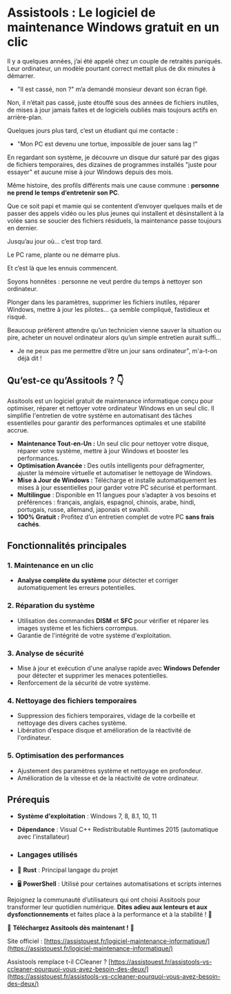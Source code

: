# Assistools : Le logiciel de maintenance Windows gratuit en un clic

Il y a quelques années, j’ai été appelé chez un couple de retraités paniqués. Leur ordinateur, un modèle pourtant correct mettait plus de dix minutes à démarrer.
- "Il est cassé, non ?" m’a demandé monsieur devant son écran figé.

Non, il n’était pas cassé, juste étouffé sous des années de fichiers inutiles, de mises à jour jamais faites et de logiciels oubliés mais toujours actifs en arrière-plan.

Quelques jours plus tard, c’est un étudiant qui me contacte :
- "Mon PC est devenu une tortue, impossible de jouer sans lag !"

En regardant son système, je découvre un disque dur saturé par des gigas de fichiers temporaires, des dizaines de programmes installés "juste pour essayer" et aucune mise à jour Windows depuis des mois.

Même histoire, des profils différents mais une cause commune : **personne ne prend le temps d’entretenir son PC**.

Que ce soit papi et mamie qui se contentent d’envoyer quelques mails et de passer des appels vidéo ou les plus jeunes qui installent et désinstallent à la volée sans se soucier des fichiers résiduels, la maintenance passe toujours en dernier.

Jusqu’au jour où… c’est trop tard.

Le PC rame, plante ou ne démarre plus.

Et c’est là que les ennuis commencent.

Soyons honnêtes : personne ne veut perdre du temps à nettoyer son ordinateur.

Plonger dans les paramètres, supprimer les fichiers inutiles, réparer Windows, mettre à jour les pilotes… ça semble compliqué, fastidieux et risqué.

Beaucoup préfèrent attendre qu’un technicien vienne sauver la situation ou pire, acheter un nouvel ordinateur alors qu’un simple entretien aurait suffi...

- Je ne peux pas me permettre d’être un jour sans ordinateur", m'a-t-on déjà dit !

## Qu’est-ce qu’Assitools ? 👇
Assitools est un logiciel gratuit de maintenance informatique conçu pour optimiser, réparer et nettoyer votre ordinateur Windows en un seul clic. Il simplifie l'entretien de votre système en automatisant des tâches essentielles pour garantir des performances optimales et une stabilité accrue.

- **Maintenance Tout-en-Un :** Un seul clic pour nettoyer votre disque, réparer votre système, mettre à jour Windows et booster les performances.
- **Optimisation Avancée :** Des outils intelligents pour défragmenter, ajuster la mémoire virtuelle et automatiser le nettoyage de Windows.
- **Mise à Jour de Windows :** Télécharge et installe automatiquement les mises à jour essentielles pour garder votre PC sécurisé et performant.  
- **Multilingue** : Disponible en 11 langues pour s’adapter à vos besoins et préférences : français, anglais, espagnol, chinois, arabe, hindi, portugais, russe, allemand, japonais et swahili.
- **100% Gratuit :** Profitez d’un entretien complet de votre PC **sans frais cachés**.

## Fonctionnalités principales

### 1. **Maintenance en un clic**
   - **Analyse complète du système** pour détecter et corriger automatiquement les erreurs potentielles.

### 2. **Réparation du système**
   - Utilisation des commandes **DISM** et **SFC** pour vérifier et réparer les images système et les fichiers corrompus.
   - Garantie de l'intégrité de votre système d'exploitation.

### 3. **Analyse de sécurité**
   - Mise à jour et exécution d'une analyse rapide avec **Windows Defender** pour détecter et supprimer les menaces potentielles.
   - Renforcement de la sécurité de votre système.

### 4. **Nettoyage des fichiers temporaires**
   - Suppression des fichiers temporaires, vidage de la corbeille et nettoyage des divers caches système.
   - Libération d'espace disque et amélioration de la réactivité de l'ordinateur.

### 5. **Optimisation des performances**
   - Ajustement des paramètres système et nettoyage en profondeur.
   - Amélioration de la vitesse et de la réactivité de votre ordinateur.

## Prérequis
- **Système d'exploitation** : Windows 7, 8, 8.1, 10, 11
- **Dépendance** : Visual C++ Redistributable Runtimes 2015 (automatique avec l'installateur)

- ### Langages utilisés
- 🦀 **Rust** : Principal langage du projet
- 🖥️ **PowerShell** : Utilisé pour certaines automatisations et scripts internes



Rejoignez la communauté d’utilisateurs qui ont choisi Assitools pour transformer leur quotidien numérique. **Dites adieu aux lenteurs et aux dysfonctionnements** et faites place à la performance et à la stabilité ! 🚀

🔽 **Téléchargez Assitools dès maintenant !** 🔽  

Site officiel : [https://assistouest.fr/logiciel-maintenance-informatique/](https://assistouest.fr/logiciel-maintenance-informatique/)

Assistools remplace t-il CCleaner ? [https://assistouest.fr/assistools-vs-ccleaner-pourquoi-vous-avez-besoin-des-deux/](https://assistouest.fr/assistools-vs-ccleaner-pourquoi-vous-avez-besoin-des-deux/)

